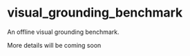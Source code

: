 # visual_grounding_benchmark
An offline visual grounding benchmark.

More details will be coming soon
